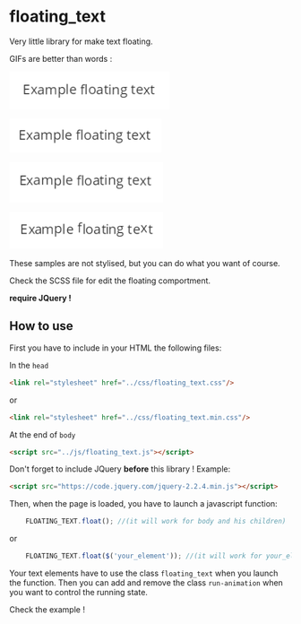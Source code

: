 # floating_text

Very little library for make text floating.

GIFs are better than words :

![alt tag](readme_img/slower.gif)

![alt tag](readme_img/slow.gif)

![alt tag](readme_img/boiling.gif)

![alt tag](readme_img/out.gif)

These samples are not stylised, but you can do what you want of course.

Check the SCSS file for edit the floating comportment.

**require JQuery !**

## How to use

First you have to include in your HTML the following files:

In the `head`
```html
<link rel="stylesheet" href="../css/floating_text.css"/>
```
or
```html
<link rel="stylesheet" href="../css/floating_text.min.css"/>
```

At the end of `body`
```html
<script src="../js/floating_text.js"></script>
```

Don't forget to include JQuery **before** this library !
Example:
```html
<script src="https://code.jquery.com/jquery-2.2.4.min.js"></script>
```

Then, when the page is loaded, you have to launch a javascript function:
```javascript
	FLOATING_TEXT.float(); //(it will work for body and his children)
```
or
```javascript
	FLOATING_TEXT.float($('your_element')); //(it will work for your_element and his children)
```

Your text elements have to use the class `floating_text` when you launch the function.
Then you can add and remove the class `run-animation` when you want to control the running state.

Check the example !
